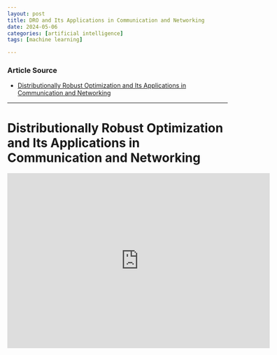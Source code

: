 ```yaml
---
layout: post
title: DRO and Its Applications in Communication and Networking 
date: 2024-05-06
categories: [artificial intelligence]
tags: [machine learning]

---
```


### Article Source


* [Distributionally Robust Optimization and Its Applications in Communication and Networking](https://www.youtube.com/watch?v=NTyRuMJZamE)

---

# Distributionally Robust Optimization and Its Applications in Communication and Networking

<iframe width="600" height="400" src="https://www.youtube.com/embed/NTyRuMJZamE?si=vSbF3dMfAJOCi-aP" title="YouTube video player" frameborder="0" allow="accelerometer; autoplay; clipboard-write; encrypted-media; gyroscope; picture-in-picture; web-share" referrerpolicy="strict-origin-when-cross-origin" allowfullscreen></iframe>